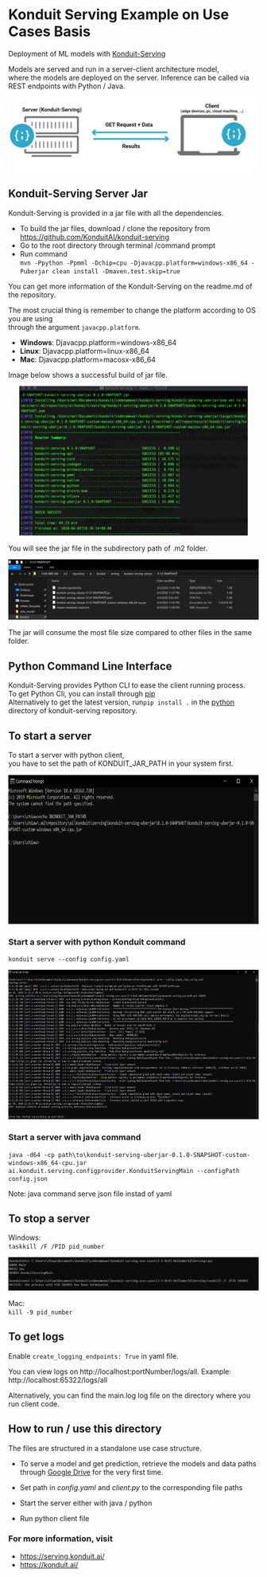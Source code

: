 # Konduit Serving Example on Use Cases Basis

Deployment of ML models with [Konduit-Serving](https://github.com/KonduitAI/konduit-serving)

Models are served and run in a server-client architecture model,  
where the models are deployed on the server.
Inference can be called via REST endpoints with Python / Java. 

![ClientServer](metadata/clientserver.png)
                
## Konduit-Serving Server Jar
Konduit-Serving is provided in a jar file with all the dependencies.  
- To build the jar files, download / clone the repository from https://github.com/KonduitAI/konduit-serving  
- Go to the root directory through terminal /command prompt 
- Run command  
 `mvn -Ppython -Ppmml -Dchip=cpu -Djavacpp.platform=windows-x86_64 -Puberjar clean install -Dmaven.test.skip=true`

You can get more information of the Konduit-Serving on the readme.md of the repository.  

The most crucial thing is remember to change the platform according to OS you are using  
through the argument `javacpp.platform`.
- **Windows**: Djavacpp.platform=windows-x86_64
- **Linux**: Djavacpp.platform=linux-x86_64
- **Mac**: Djavacpp.platform=macosx-x86_64

Image below shows a successful build of jar file.  

<p align="center">
  <img width="460" height="300" src="metadata/jarbuild.png">
</p>

You will see the jar file in the subdirectory path of .m2 folder.

![JarLocation](metadata/jarlocation.png)

The jar will consume the most file size compared to other files in the same folder.  

## Python Command Line Interface  

Konduit-Serving provides Python CLI to ease the client running process.  
To get Python Cli, you can install through [pip](https://pypi.org/project/konduit/)  
Alternatively to get the latest version, run`pip install .` in the [python](https://github.com/KonduitAI/konduit-serving/tree/master/python) directory of konduit-serving repository.

## To start a server
To start a server with python client,  
you have to set the path of KONDUIT_JAR_PATH in your system first.  

<p align="center">
  <img width="640" height="300" src="metadata/setJarPath.PNG">
</p>

### Start a server with python Konduit command
```
konduit serve --config config.yaml
```

<p align="center">
  <img width="640" height="300" src="metadata/start-server.PNG">
</p>

### Start a server with java command
```
java -d64 -cp path\to\konduit-serving-uberjar-0.1.0-SNAPSHOT-custom-windows-x86_64-cpu.jar ai.konduit.serving.configprovider.KonduitServingMain --configPath config.json
```
Note: java command serve json file instad of yaml  

## To stop a server
Windows:  
`taskkill /F /PID pid_number`

![KillServer](metadata/kill-server.PNG)

Mac:  
`kill -9 pid_number`

## To get logs
Enable `create_logging_endpoints: True` in yaml file.

You can view logs on http://localhost:portNumber/logs/all. Example: http://localhost:65322/logs/all

Alternatively, you can find the main.log log file on the directory where you run client code. 

## How to run / use this directory  
The files are structured in a standalone use case structure.
- To serve a model and get prediction, retrieve the models and data paths through [Google Drive](https://drive.google.com/drive/folders/1v094WDWZrSlPeDHdqQqAoyudsz_tNRPS?usp=sharing) for the very first time.

- Set path in *config.yaml* and *client.py* to the corresponding file paths

- Start the server either with java / python

- Run python client file

### For more information, visit 
- https://serving.konduit.ai/ 
- https://konduit.ai/
